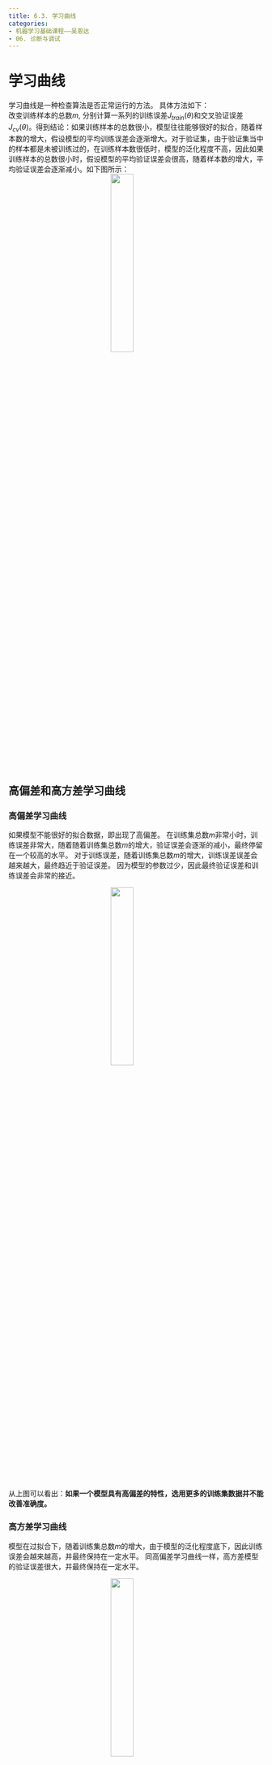 ```yaml
---
title: 6.3. 学习曲线
categories: 
- 机器学习基础课程——吴恩达
- 06. 诊断与调试
---
```

<style>
img{
    width: 30%;
    padding-left: 40%;
}
</style>
# 学习曲线
学习曲线是一种检查算法是否正常运行的方法。 具体方法如下：   
改变训练样本的总数$m$, 分别计算一系列的训练误差$J_{train}(\theta)$和交叉验证误差$J_{cv}(\theta)$。得到结论：如果训练样本的总数很小，模型往往能够很好的拟合，随着样本数的增大，假设模型的平均训练误差会逐渐增大。对于验证集，由于验证集当中的样本都是未被训练过的，在训练样本数很低时，模型的泛化程度不高，因此如果训练样本的总数很小时，假设模型的平均验证误差会很高，随着样本数的增大，平均验证误差会逐渐减小。如下图所示：  
![](https://cdn.jsdelivr.net/gh/l61012345/Pic/master/img/20210312162734.png)   

## 高偏差和高方差学习曲线
### 高偏差学习曲线
如果模型不能很好的拟合数据，即出现了高偏差。  在训练集总数$m$非常小时，训练误差非常大，随着随着训练集总数$m$的增大，验证误差会逐渐的减小，最终停留在一个较高的水平。 对于训练误差，随着训练集总数$m$的增大，训练误差误差会越来越大，最终趋近于验证误差。  因为模型的参数过少，因此最终验证误差和训练误差会非常的接近。   

<img src = https://cdn.jsdelivr.net/gh/l61012345/Pic/img/20210821152919.png width=80%>     

从上图可以看出：**如果一个模型具有高偏差的特性，选用更多的训练集数据并不能改善准确度。**   
### 高方差学习曲线
模型在过拟合下，随着训练集总数$m$的增大，由于模型的泛化程度底下，因此训练误差会越来越高，并最终保持在一定水平。  同高偏差学习曲线一样，高方差模型的验证误差很大，并最终保持在一定水平。   

<img src = https://cdn.jsdelivr.net/gh/l61012345/Pic/img/20210821153002.png width=80%>  

从上图可以看出：**如果一个模型具有高方差的特性，选用更多的训练集数据能够改善准确度。**    